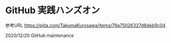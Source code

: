# GitHub 実践ハンズオン

参考URL https://qiita.com/TakumaKurosawa/items/79a75026327d8deb9c04

2020/12/20 GitHub maintenance